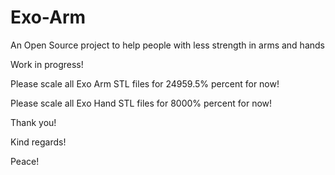# Exo-Arm
An Open Source project to help people with less strength in arms and hands

Work in progress!

Please scale all Exo Arm STL files for 24959.5% percent for now!

Please scale all Exo Hand STL files for 8000% percent for now!

Thank you!

Kind regards!

Peace!
